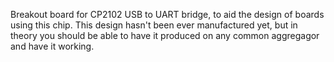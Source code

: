 Breakout board for CP2102 USB to UART bridge, to aid the design of boards using this chip.
This design hasn't been ever manufactured yet, but in theory you should be able to have it produced on any common aggregagor and have it working.